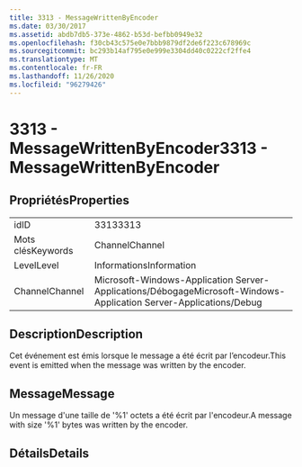 ```yaml
---
title: 3313 - MessageWrittenByEncoder
ms.date: 03/30/2017
ms.assetid: abdb7db5-373e-4862-b53d-befbb0949e32
ms.openlocfilehash: f30cb43c575e0e7bbb9879df2de6f223c678969c
ms.sourcegitcommit: bc293b14af795e0e999e3304dd40c0222cf2ffe4
ms.translationtype: MT
ms.contentlocale: fr-FR
ms.lasthandoff: 11/26/2020
ms.locfileid: "96279426"
---
```

# <a name="3313---messagewrittenbyencoder"></a><span data-ttu-id="9f9f9-102">3313 - MessageWrittenByEncoder</span><span class="sxs-lookup"><span data-stu-id="9f9f9-102">3313 - MessageWrittenByEncoder</span></span>

## <a name="properties"></a><span data-ttu-id="9f9f9-103">Propriétés</span><span class="sxs-lookup"><span data-stu-id="9f9f9-103">Properties</span></span>  
  
|||  
|-|-|  
|<span data-ttu-id="9f9f9-104">id</span><span class="sxs-lookup"><span data-stu-id="9f9f9-104">ID</span></span>|<span data-ttu-id="9f9f9-105">3313</span><span class="sxs-lookup"><span data-stu-id="9f9f9-105">3313</span></span>|  
|<span data-ttu-id="9f9f9-106">Mots clés</span><span class="sxs-lookup"><span data-stu-id="9f9f9-106">Keywords</span></span>|<span data-ttu-id="9f9f9-107">Channel</span><span class="sxs-lookup"><span data-stu-id="9f9f9-107">Channel</span></span>|  
|<span data-ttu-id="9f9f9-108">Level</span><span class="sxs-lookup"><span data-stu-id="9f9f9-108">Level</span></span>|<span data-ttu-id="9f9f9-109">Informations</span><span class="sxs-lookup"><span data-stu-id="9f9f9-109">Information</span></span>|  
|<span data-ttu-id="9f9f9-110">Channel</span><span class="sxs-lookup"><span data-stu-id="9f9f9-110">Channel</span></span>|<span data-ttu-id="9f9f9-111">Microsoft-Windows-Application Server-Applications/Débogage</span><span class="sxs-lookup"><span data-stu-id="9f9f9-111">Microsoft-Windows-Application Server-Applications/Debug</span></span>|  
  
## <a name="description"></a><span data-ttu-id="9f9f9-112">Description</span><span class="sxs-lookup"><span data-stu-id="9f9f9-112">Description</span></span>  

 <span data-ttu-id="9f9f9-113">Cet événement est émis lorsque le message a été écrit par l’encodeur.</span><span class="sxs-lookup"><span data-stu-id="9f9f9-113">This event is emitted when the message was written by the encoder.</span></span>  
  
## <a name="message"></a><span data-ttu-id="9f9f9-114">Message</span><span class="sxs-lookup"><span data-stu-id="9f9f9-114">Message</span></span>  

 <span data-ttu-id="9f9f9-115">Un message d'une taille de '%1' octets a été écrit par l'encodeur.</span><span class="sxs-lookup"><span data-stu-id="9f9f9-115">A message with size '%1' bytes was written by the encoder.</span></span>  
  
## <a name="details"></a><span data-ttu-id="9f9f9-116">Détails</span><span class="sxs-lookup"><span data-stu-id="9f9f9-116">Details</span></span>
